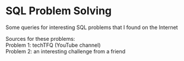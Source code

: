 # SQL Problem Solving
Some queries for interesting SQL problems that I found on the Internet

Sources for these problems:<br />
Problem 1: techTFQ (YouTube channel)<br />
Problem 2: an interesting challenge from a friend
